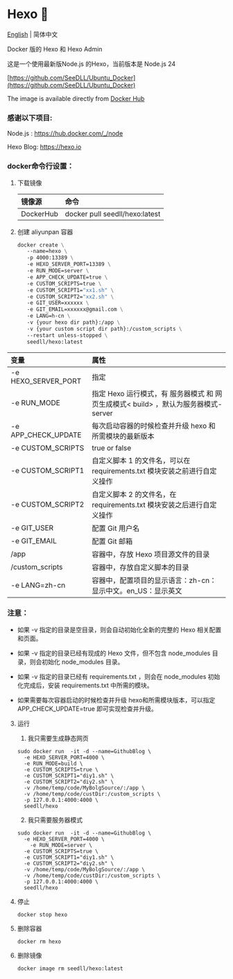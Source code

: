 Hexo 🐋
============

[English](./README.md) | 简体中文

Docker 版的 Hexo 和 Hexo Admin

这是一个使用最新版Node.js 的Hexo，当前版本是 Node.js 24

[https://github.com/SeeDLL/Ubuntu_Docker](https://github.com/SeeDLL/Ubuntu_Docker)

The image is available directly from [Docker Hub](https://hub.docker.com/r/seedll/hexo/)

### 感谢以下项目:

Node.js :
[https://hub.docker.com/_/node ](https://hub.docker.com/_/node "https://hub.docker.com/_/node")

Hexo Blog:
[https://hexo.io ](https://hexo.io "https://hexo.io")  


### docker命令行设置：

1. 下载镜像

   | 镜像源    | 命令                           |
   | :-------- | :----------------------------- |
   | DockerHub | docker pull seedll/hexo:latest |

2. 创建 aliyunpan 容器

   ```dockerfile
   docker create \
      --name=hexo \
      -p 4000:13389 \
      -e HEXO_SERVER_PORT=13389 \
      -e RUN_MODE=server \
      -e APP_CHECK_UPDATE=true \
      -e CUSTOM_SCRIPTS=true \
      -e CUSTOM_SCRIPT1="xx1.sh" \
      -e CUSTOM_SCRIPT2="xx2.sh" \
      -e GIT_USER=xxxxxx \
      -e GIT_EMAIL=xxxxxx@gmail.com \
      -e LANG=h-cn \
      -v {your hexo dir path}:/app \
      -v {your custom script dir path}:/custom_scripts \
      --restart unless-stopped \
      seedll/hexo:latest
   ```


| 变量                | 属性                                                         |
| :------------------ | :----------------------------------------------------------- |
| -e HEXO_SERVER_PORT | 指定                                                         |
| -e RUN_MODE         | 指定 Hexo 运行模式，有 服务器模式<server> 和 网页生成模式< build> ，默认为服务器模式-server |
| -e APP_CHECK_UPDATE | 每次启动容器的时候检查并升级 hexo 和所需模块的最新版本       |
| -e CUSTOM_SCRIPTS   | true or false                                                |
| -e CUSTOM_SCRIPT1   | 自定义脚本 1 的文件名，可以在requirements.txt 模块安装之前进行自定义操作 |
| -e CUSTOM_SCRIPT2   | 自定义脚本 2 的文件名，在 requirements.txt 模块安装之后进行自定义操作 |
| -e GIT_USER         | 配置 Git 用户名                                              |
| -e GIT_EMAIL        | 配置 Git 邮箱                                                |
| /app                | 容器中，存放 Hexo 项目源文件的目录                           |
| /custom_scripts     | 容器中，存放自定义脚本的目录                                 |
| -e LANG=zh-cn | 容器中，配置项目的显示语言：zh-cn：显示中文。en_US：显示英文 |



### 注意：

   * 如果 -v 指定的目录是空目录，则会自动初始化全新的完整的 Hexo 相关配置和页面。

   * 如果 -v 指定的目录已经有现成的 Hexo 文件，但不包含 node_modules 目录，则会初始化 node_modules 目录。

   * 如果 -v 指定的目录已经有 requirements.txt ，则会在 node_modules 初始化完成后，安装 requirements.txt  中所需的模块。

   * 如果需要每次容器启动的时候检查并升级 hexo和所需模块版本，可以指定 APP_CHECK_UPDATE=true 即可实现检查并升级。

3. 运行

   1. 我只需要生成静态网页

   ````
   sudo docker run  -it -d --name=GithubBlog \
     -e HEXO_SERVER_PORT=4000 \
     -e RUN_MODE=build \
     -e CUSTOM_SCRIPTS=true \
     -e CUSTOM_SCRIPT1="diy1.sh" \
     -e CUSTOM_SCRIPT2="diy2.sh" \
     -v /home/temp/code/MyBolgSource/:/app \
     -v /home/temp/code/custDir:/custom_scripts \
     -p 127.0.0.1:4000:4000 \
     seedll/hexo
   ````

   2. 我只需要服务器模式

   ````
   sudo docker run  -it -d --name=GithubBlog \
     -e HEXO_SERVER_PORT=4000 \
       -e RUN_MODE=server \
     -e CUSTOM_SCRIPTS=true \
     -e CUSTOM_SCRIPT1="diy1.sh" \
     -e CUSTOM_SCRIPT2="diy2.sh" \
     -v /home/temp/code/MyBolgSource/:/app \
     -v /home/temp/code/custDir:/custom_scripts \
     -p 127.0.0.1:4000:4000 \
     seedll/hexo
   ````

4. 停止

       docker stop hexo

5. 删除容器

       docker rm hexo

6. 删除镜像

       docker image rm seedll/hexo:latest